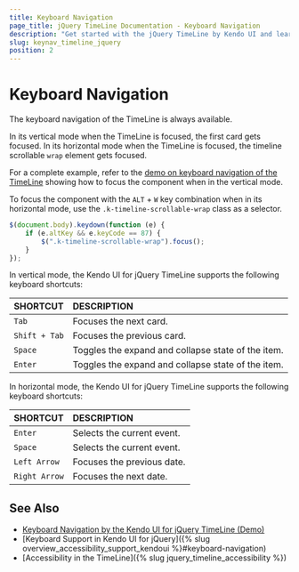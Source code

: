 ```yaml
---
title: Keyboard Navigation
page_title: jQuery TimeLine Documentation - Keyboard Navigation
description: "Get started with the jQuery TimeLine by Kendo UI and learn about the accessibility support it provides through its keyboard navigation functionality."
slug: keynav_timeline_jquery
position: 2
---
```


# Keyboard Navigation

The keyboard navigation of the TimeLine is always available.

In its vertical mode when the TimeLine is focused, the first card gets focused. In its horizontal mode when the TimeLine is focused, the timeline scrollable `wrap` element gets focused.

For a complete example, refer to the [demo on keyboard navigation of the TimeLine](https://demos.telerik.com/kendo-ui/timeline/keyboard-navigation) showing how to focus the component when in the vertical mode.

To focus the component with the `ALT` + `W` key combination when in its horizontal mode, use the `.k-timeline-scrollable-wrap` class as a selector.

```javascript
$(document.body).keydown(function (e) {
    if (e.altKey && e.keyCode == 87) {
        $(".k-timeline-scrollable-wrap").focus();
    }
});
```

In vertical mode, the Kendo UI for jQuery TimeLine supports the following keyboard shortcuts:

| SHORTCUT						| DESCRIPTION				       
|:---                 |:---                      
| `Tab`               | Focuses the next card.   
| `Shift + Tab`       | Focuses the previous card.
| `Space`             | Toggles the expand and collapse state of the item.                                            
| `Enter`             | Toggles the expand and collapse state of the item.

In horizontal mode, the Kendo UI for jQuery TimeLine supports the following keyboard shortcuts:

| SHORTCUT						| DESCRIPTION
|:---                 |:---         
| `Enter`             | Selects the current event.
| `Space`             | Selects the current event.
| `Left Arrow`        | Focuses the previous date.
| `Right Arrow`       | Focuses the next date.   

## See Also

* [Keyboard Navigation by the Kendo UI for jQuery TimeLine (Demo)](https://demos.telerik.com/kendo-ui/timeline/keyboard-navigation)
* [Keyboard Support in Kendo UI for jQuery]({% slug overview_accessibility_support_kendoui %}#keyboard-navigation)
* [Accessibility in the TimeLine]({% slug jquery_timeline_accessibility %})
